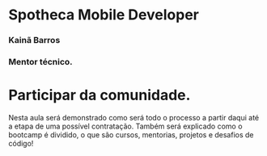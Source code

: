# Spotheca Mobile Developer

### 		Kainã Barros
###			Mentor técnico.


# Participar da comunidade.

Nesta aula será demonstrado como será todo o processo a partir daqui até a etapa de uma possível contratação. Também será explicado como o bootcamp é dividido, o que são cursos, mentorias, projetos e desafios de código!